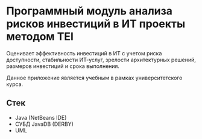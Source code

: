 # Программный модуль анализа рисков инвестиций в ИТ проекты методом TEI
Оценивает эффективность инвестиций в ИТ с учетом риска доступности,
стабильности ИТ-услуг, зрелости архитектурных решений, размеров
инвестиций и срока выполнения.

Данное приложение является учебным в рамках университетского курса.

## Стек
- Java (NetBeans IDE)
- СУБД JavaDB (DERBY)
- UML
